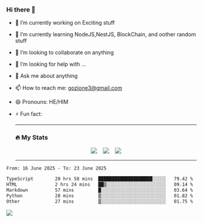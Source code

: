 ### Hi there 👋

<!--
**charlieScript/charlieScript** is a ✨ _special_ ✨ repository because its `README.md` (this file) appears on your GitHub profile.

Here are some ideas to get you started: -->

- 🔭 I’m currently working on Exciting stuff
- 🌱 I’m currently learning NodeJS,NestJS, BlockChain, and oother random stuff
- 👯 I’m looking to collaborate on anything
- 🤔 I’m looking for help with ...
- 💬 Ask me about anything
- 📫 How to reach me: gozione3@gmail.com
- 😄 Pronouns: HE/HIM
- ⚡ Fun fact:


  ---

  ### :fire: My Stats

  <div id="stats" align="center">
  <img src="http://github-readme-streak-stats.herokuapp.com?user=charlieScript&theme=dark&date_format=M%20j%5B%2C%20Y%5D" />&nbsp;&nbsp;&nbsp;
  <img src="https://github-readme-stats.vercel.app/api/top-langs/?username=charlieScript&layout=compact&theme=vision-friendly-dark"/>&nbsp;&nbsp;&nbsp;
  <img src="https://github-readme-stats.vercel.app/api?username=charlieScript&show_icons=true&theme=radical"/>
  </div>

  ---



<!--START_SECTION:waka-->

```txt
From: 16 June 2025 - To: 23 June 2025

TypeScript        20 hrs 58 mins  ████████████████████░░░░░   79.42 %
HTML              2 hrs 24 mins   ██▒░░░░░░░░░░░░░░░░░░░░░░   09.14 %
Markdown          57 mins         █░░░░░░░░░░░░░░░░░░░░░░░░   03.64 %
Python            28 mins         ▒░░░░░░░░░░░░░░░░░░░░░░░░   01.82 %
Other             27 mins         ▒░░░░░░░░░░░░░░░░░░░░░░░░   01.75 %
```

<!--END_SECTION:waka-->
![](https://komarev.com/ghpvc/?username=charlieScript)
